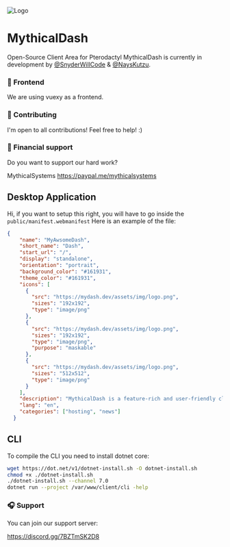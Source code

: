 ![Logo](https://camo.githubusercontent.com/4cf45904e67161611071520974b92a39ef49544ad2c03c027a4e07bf7f44d871/68747470733a2f2f692e696d6775722e636f6d2f784933474c46632e6a706567)

# MythicalDash

Open-Source Client Area for Pterodactyl
MythicalDash is currently in development by [@SnyderWillCode](https://github.com/SnyderWillCode) & [@NaysKutzu](https://github.com/nayskutzu).

### 🎨 Frontend
We are using vuexy as a frontend.

### 👔 Contributing
I'm open to all contributions! Feel free to help! :) 

### 💸 Financial support
Do you want to support our hard work?

MythicalSystems
https://paypal.me/mythicalsystems


## Desktop Application
Hi, if you want to setup this right, you will have to go inside the `public/manifest.webmanifest`
Here is an example of the file: 
```json
{
    "name": "MyAwsomeDash",
    "short_name": "Dash",
    "start_url": "/",
    "display": "standalone",
    "orientation": "portrait",
    "background_color": "#161931",
    "theme_color": "#161931",
    "icons": [
      {
        "src": "https://mydash.dev/assets/img/logo.png",
        "sizes": "192x192",
        "type": "image/png"
      },
      {
        "src": "https://mydash.dev/assets/img/logo.png",
        "sizes": "192x192",
        "type": "image/png",
        "purpose": "maskable"
      },
      {
        "src": "https://mydash.dev/assets/img/logo.png",
        "sizes": "512x512",
        "type": "image/png"
      }
    ],
    "description": "MythicalDash is a feature-rich and user-friendly client area for Pterodactyl, designed to simplify server management. With MythicalDash, you have unparalleled control over your hosting environment, effortlessly managing game servers, databases, files, and more. Experience seamless server administration, enhanced security, and optimized performance with MythicalDash, your ultimate solution for streamlined Pterodactyl server management.",
    "lang": "en",
    "categories": ["hosting", "news"]
  }
```

## CLI 
To compile the CLI you need to install dotnet core:
```bash
wget https://dot.net/v1/dotnet-install.sh -O dotnet-install.sh
chmod +x ./dotnet-install.sh
./dotnet-install.sh --channel 7.0
dotnet run --project /var/www/client/cli -help 
```

### 🎧 Support

You can join our support server:

https://discord.gg/7BZTmSK2D8